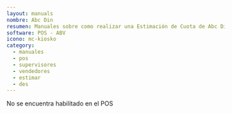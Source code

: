 ```yaml
---
layout: manuals
nombre: Abc Din
resumen: Manuales sobre como realizar una Estimación de Cuota de Abc Din en el equipo POS.
software: POS - ABV
icono: mc-kiosko
category:
  - manuales
  - pos
  - supervisores
  - vendedores
  - estimar
  - des
---
```

No se encuentra habilitado en el POS
